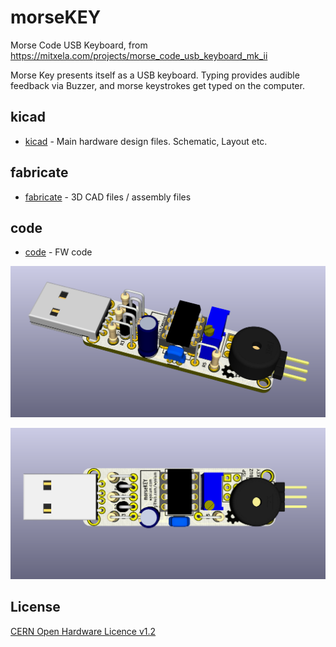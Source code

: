# morseKEY
Morse Code USB Keyboard, from https://mitxela.com/projects/morse_code_usb_keyboard_mk_ii

Morse Key presents itself as a USB keyboard. Typing provides audible feedback via Buzzer, and morse keystrokes get typed on the computer.

## kicad

* [kicad](/kicad) - Main hardware design files. Schematic, Layout etc.

## fabricate

* [fabricate](/fabricate) - 3D CAD files / assembly files

## code

* [code](/code) - FW code


![morseKEY_top](/kicad/images/morseKEY_01.png)

![morseKEY_bot](/kicad/images/morseKEY_02.png)

License
-------
[CERN Open Hardware Licence v1.2 ]

[CERN Open Hardware Licence v1.2 ]:http://www.ohwr.org/attachments/2388/cern_ohl_v_1_2.txt
